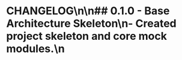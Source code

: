 # CHANGELOG\n\n## 0.1.0 - Base Architecture Skeleton\n- Created project skeleton and core mock modules.\n